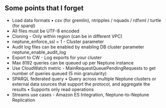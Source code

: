 ## Some points that I forget

- Load data formats
    • csv (for gremlin), ntripples / nquads / rdfxml / turtle (for sparql)
- All files must be UTF-8 encoded
- Cloning - Only within region (can be in different VPC)
- neptune_enforce_ssl = 1 - Cluster parameter
- Audit log files can be enabled by enabling DB cluster parameter neptune_enable_audit_log
- Export to CW - Log exports for your cluster
- Max 8192 queries can be queued up per Neptune instance
- Use CloudWatch metric - MainRequestQueuePendingRequests to get number of queries queued (5 min granularity)
- SPARQL federated query
    • Query across multiple Neptune clusters or external data sources that
    support the protocol, and aggregate the results
    • Supports only read operations
- Streams use cases - Amazon ES Integration, Neptune-to-Neptune Replication